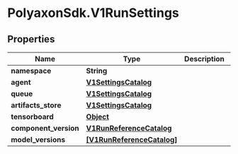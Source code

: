 # PolyaxonSdk.V1RunSettings

## Properties

Name | Type | Description | Notes
------------ | ------------- | ------------- | -------------
**namespace** | **String** |  | [optional] 
**agent** | [**V1SettingsCatalog**](V1SettingsCatalog.md) |  | [optional] 
**queue** | [**V1SettingsCatalog**](V1SettingsCatalog.md) |  | [optional] 
**artifacts_store** | [**V1SettingsCatalog**](V1SettingsCatalog.md) |  | [optional] 
**tensorboard** | [**Object**](.md) |  | [optional] 
**component_version** | [**V1RunReferenceCatalog**](V1RunReferenceCatalog.md) |  | [optional] 
**model_versions** | [**[V1RunReferenceCatalog]**](V1RunReferenceCatalog.md) |  | [optional] 


